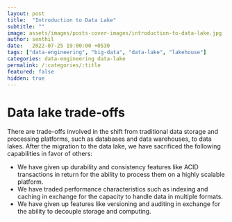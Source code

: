 ```yaml
---
layout: post
title:  "Introduction to Data Lake"
subtitle: ""
image: assets/images/posts-cover-images/introduction-to-data-lake.jpg
author: senthil
date:   2022-07-25 19:00:00 +0530
tags: ["data-engineering", "big-data", "data-lake", "lakehouse"]
categories: data-engineering data-lake
permalink: /:categories/:title
featured: false
hidden: true
---
```


# Data lake trade-offs
There are trade-offs involved in the shift from traditional data storage and processing platforms, such as databases and data warehouses, to data lakes. After the migration to the data lake, we have sacrificed the following capabilities in favor of others:
- We have given up durability and consistency features like ACID transactions in return for the ability to process them on a highly scalable platform.
- We have traded performance characteristics such as indexing and caching in exchange for the capacity to handle data in multiple formats.
- We have given up features like versioning and auditing in exchange for the ability to decouple storage and computing.